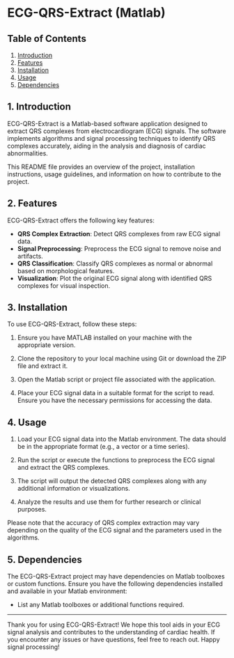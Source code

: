 # ECG-QRS-Extract (Matlab)

## Table of Contents

1. [Introduction](#introduction)
2. [Features](#features)
3. [Installation](#installation)
4. [Usage](#usage)
5. [Dependencies](#dependencies)


## 1. Introduction

ECG-QRS-Extract is a Matlab-based software application designed to extract QRS complexes from electrocardiogram (ECG) signals. The software implements algorithms and signal processing techniques to identify QRS complexes accurately, aiding in the analysis and diagnosis of cardiac abnormalities.

This README file provides an overview of the project, installation instructions, usage guidelines, and information on how to contribute to the project.

## 2. Features

ECG-QRS-Extract offers the following key features:

- **QRS Complex Extraction**: Detect QRS complexes from raw ECG signal data.
- **Signal Preprocessing**: Preprocess the ECG signal to remove noise and artifacts.
- **QRS Classification**: Classify QRS complexes as normal or abnormal based on morphological features.
- **Visualization**: Plot the original ECG signal along with identified QRS complexes for visual inspection.

## 3. Installation

To use ECG-QRS-Extract, follow these steps:

1. Ensure you have MATLAB installed on your machine with the appropriate version.

2. Clone the repository to your local machine using Git or download the ZIP file and extract it.

3. Open the Matlab script or project file associated with the application.

4. Place your ECG signal data in a suitable format for the script to read. Ensure you have the necessary permissions for accessing the data.

## 4. Usage

1. Load your ECG signal data into the Matlab environment. The data should be in the appropriate format (e.g., a vector or a time series).

2. Run the script or execute the functions to preprocess the ECG signal and extract the QRS complexes.

3. The script will output the detected QRS complexes along with any additional information or visualizations.

4. Analyze the results and use them for further research or clinical purposes.

Please note that the accuracy of QRS complex extraction may vary depending on the quality of the ECG signal and the parameters used in the algorithms.

## 5. Dependencies

The ECG-QRS-Extract project may have dependencies on Matlab toolboxes or custom functions. Ensure you have the following dependencies installed and available in your Matlab environment:

- List any Matlab toolboxes or additional functions required.

---

Thank you for using ECG-QRS-Extract! We hope this tool aids in your ECG signal analysis and contributes to the understanding of cardiac health. If you encounter any issues or have questions, feel free to reach out. Happy signal processing!
